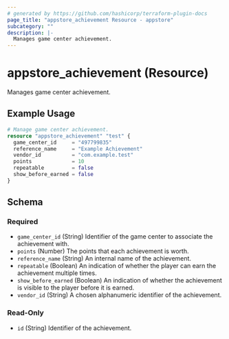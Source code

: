 ```yaml
---
# generated by https://github.com/hashicorp/terraform-plugin-docs
page_title: "appstore_achievement Resource - appstore"
subcategory: ""
description: |-
  Manages game center achievement.
---
```


# appstore_achievement (Resource)

Manages game center achievement.

## Example Usage

```terraform
# Manage game center achievement.
resource "appstore_achievement" "test" {
  game_center_id     = "497799835"
  reference_name     = "Example Achievement"
  vendor_id          = "com.example.test"
  points             = 10
  repeatable         = false
  show_before_earned = false
}
```

<!-- schema generated by tfplugindocs -->
## Schema

### Required

- `game_center_id` (String) Identifier of the game center to associate the achievement with.
- `points` (Number) The points that each achievement is worth.
- `reference_name` (String) An internal name of the achievement.
- `repeatable` (Boolean) An indication of whether the player can earn the achievement multiple times.
- `show_before_earned` (Boolean) An indication of whether the achievement is visible to the player before it is earned.
- `vendor_id` (String) A chosen alphanumeric identifier of the achievement.

### Read-Only

- `id` (String) Identifier of the achievement.
